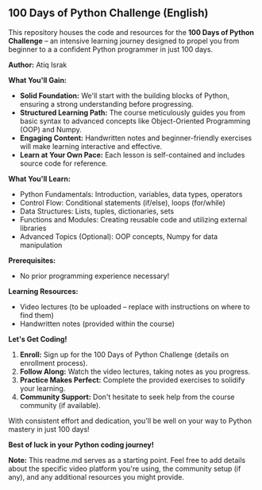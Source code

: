 ## 100 Days of Python Challenge (English)

This repository houses the code and resources for the **100 Days of Python Challenge** – an intensive learning journey designed to propel you from beginner to a a confident Python programmer in just 100 days.

**Author:** Atiq Israk

**What You'll Gain:**

- **Solid Foundation:** We'll start with the building blocks of Python, ensuring a strong understanding before progressing.
- **Structured Learning Path:** The course meticulously guides you from basic syntax to advanced concepts like Object-Oriented Programming (OOP) and Numpy.
- **Engaging Content:** Handwritten notes and beginner-friendly exercises will make learning interactive and effective.
- **Learn at Your Own Pace:** Each lesson is self-contained and includes source code for reference.

**What You'll Learn:**

- Python Fundamentals: Introduction, variables, data types, operators
- Control Flow: Conditional statements (if/else), loops (for/while)
- Data Structures: Lists, tuples, dictionaries, sets
- Functions and Modules: Creating reusable code and utilizing external libraries
- Advanced Topics (Optional): OOP concepts, Numpy for data manipulation

**Prerequisites:**

- No prior programming experience necessary!

**Learning Resources:**

- Video lectures (to be uploaded – replace with instructions on where to find them)
- Handwritten notes (provided within the course)

**Let's Get Coding!**

1.  **Enroll:** Sign up for the 100 Days of Python Challenge (details on enrollment process).
2.  **Follow Along:** Watch the video lectures, taking notes as you progress.
3.  **Practice Makes Perfect:** Complete the provided exercises to solidify your learning.
4.  **Community Support:** Don't hesitate to seek help from the course community (if available).

With consistent effort and dedication, you'll be well on your way to Python mastery in just 100 days!

**Best of luck in your Python coding journey!**

**Note:** This readme.md serves as a starting point. Feel free to add details about the specific video platform you're using, the community setup (if any), and any additional resources you might provide.
